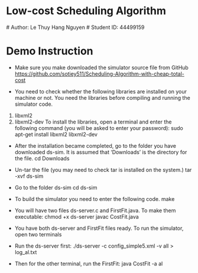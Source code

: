# Low-cost Scheduling Algorithm

﻿# Author: Le Thuy Hang Nguyen
﻿# Student ID: 44499159

# Demo Instruction

- Make sure you make downloaded the simulator source file from GitHub
https://github.com/sotiey511/Scheduling-Algorithm-with-cheap-total-cost

- You need to check whether the following libraries are installed on your machine or not. You need the libraries before compiling and running the simulator code.
1. libxml2
2. libxml2-dev
 To install the libraries, open a terminal and enter the following command (you will be asked to enter your password):
sudo apt-get install libxml2 libxml2-dev

- After the installation became completed, go to the folder you have downloaded ds-sim. It is assumed that ‘Downloads’ is the directory for the file.
cd Downloads

- Un-tar the file (you may need to check tar is installed on the system.)
tar -xvf ds-sim

- Go to the folder ds-sim
cd ds-sim

- To build the simulator you need to enter the following code.
make

- You will have two files ds-server.c and FirstFit.java. To make them executable:
chmod +x ds-server
javac CostFit.java

- You have both ds-server and FirstFit files ready. To run the simulator, open two terminals
- Run the ds-server first:
./ds-server -c config_simple5.xml -v all > log_al.txt

- Then for the other terminal, run the FirstFit:
java CostFit -a  al
